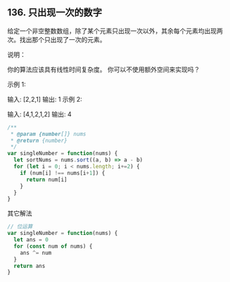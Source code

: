 ## 136. 只出现一次的数字

给定一个非空整数数组，除了某个元素只出现一次以外，其余每个元素均出现两次。找出那个只出现了一次的元素。

说明：

你的算法应该具有线性时间复杂度。 你可以不使用额外空间来实现吗？

示例 1:

输入: [2,2,1]
输出: 1
示例 2:

输入: [4,1,2,1,2]
输出: 4

```js
/**
 * @param {number[]} nums
 * @return {number}
 */
var singleNumber = function(nums) {
  let sortNums = nums.sort((a, b) => a - b)
  for (let i = 0; i < nums.length; i+=2) {
    if (num[i] !== nums[i+1]) {
      return num[i]
    }
  }
}
```

其它解法

```js
// 位运算
var singleNumber = function(nums) {
  let ans = 0
  for (const num of nums) {
    ans ^= num
  }
  return ans
}
```